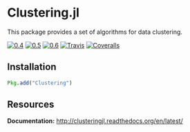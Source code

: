# Clustering.jl

This package provides a set of algorithms for data clustering.

[![0.4](http://pkg.julialang.org/badges/Clustering_0.4.svg)](http://pkg.julialang.org/?pkg=Clustering)
[![0.5](http://pkg.julialang.org/badges/Clustering_0.5.svg)](http://pkg.julialang.org/?pkg=Clustering)
[![0.6](http://pkg.julialang.org/badges/Clustering_0.6.svg)](http://pkg.julialang.org/?pkg=Clustering)
[![Travis](https://travis-ci.org/JuliaStats/Clustering.jl.svg?branch=master)](https://travis-ci.org/JuliaStats/Clustering.jl)
[![Coveralls](https://coveralls.io/repos/github/JuliaStats/Clustering.jl/badge.svg?branch=master)](https://coveralls.io/github/JuliaStats/Clustering.jl?branch=master)

## Installation

```julia
Pkg.add("Clustering")
```

## Resources

**Documentation:** http://clusteringjl.readthedocs.org/en/latest/


